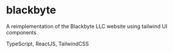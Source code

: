 # blackbyte

A reimplementation of the Blackbyte LLC website using tailwind UI components


TypeScript, ReactJS, TailwindCSS